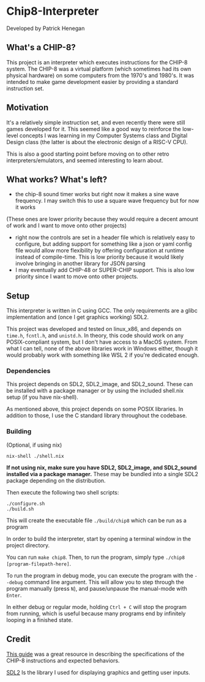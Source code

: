 # Chip8-Interpreter

Developed by Patrick Henegan

## What's a CHIP-8?

This project is an interpreter which executes instructions for the CHIP-8 system.
The CHIP-8 was a virtual platform (which sometimes had its own physical hardware)
on some computers from the 1970's and 1980's. 
It was intended to make game development easier by providing a standard instruction set.

## Motivation

It's a relatively simple instruction set, and even recently there were still games developed
for it. This seemed like a good way to reinforce the low-level concepts I was learning in my
Computer Systems class and Digital Design class (the latter is about the electronic design
of a RISC-V CPU).

This is also a good starting point before moving on to other retro interpreters/emulators,
and seemed interesting to learn about.

## What works? What's left?
- the chip-8 sound timer works but right now it makes a sine wave frequency. I may switch
  this to use a square wave frequency but for now it works

(These ones are lower priority because they would require a decent amount of work and I want to
move onto other projects)
- right now the controls are set in a header file which is relatively easy to configure, but
  adding support for something like a json or yaml config file would allow more flexibility by
  offering configuration at runtime instead of compile-time. This is low priority because it
  would likely involve bringing in another library for JSON parsing
- I may eventually add CHIP-48 or SUPER-CHIP support. This is also low priority since I want to
  move onto other projects.

## Setup

This interpreter is written in C using GCC. The only requirements are a
glibc implementation and (once I get graphics working) SDL2.

This project was developed and tested on linux_x86, and depends on  `time.h`, `fcntl.h`,
and `unistd.h`. In theory, this code should work on any POSIX-compliant system, but I don't
have access to a MacOS system. From what I can tell, none of the above libraries work
in Windows either, though it would probably work with something like WSL 2
if you're dedicated enough.

### Dependencies

This project depends on SDL2, SDL2_image, and SDL2_sound. These can be installed with 
a package manager or by using the included shell.nix setup (if you have nix-shell).

As mentioned above, this project depends on some POSIX libraries. In addition to those, I use 
the C standard library throughout the codebase.

### Building

(Optional, if using nix)
```
nix-shell ./shell.nix
```
**If not using nix, make sure you have SDL2, SDL2_image, and SDL2_sound installed via a package
manager.** These may be bundled into a single SDL2 package depending on the distribution.

Then execute the following two shell scripts:
```
./configure.sh
./build.sh
```

This will create the executable file `./build/chip8` which can be run as a program

In order to build the interpreter, start by opening a terminal window in the project directory. 

You can run `make chip8`. Then, to run the program, simply type `./chip8 [program-filepath-here]`.

To run the program in debug mode, you can execute the program with the `--debug` command line
argument. This will allow you to step through the program manually (press `N`), 
and pause/unpause the manual-mode with `Enter`.

In either debug or regular mode, holding `Ctrl + C` will stop the program from running, 
which is useful because many programs end by infinitely looping in a finished state.

## Credit

[This guide](https://tobiasvl.github.io/blog/write-a-chip-8-emulator/)
was a great resource in describing the specifications of the CHIP-8 instructions and expected
behaviors.

[SDL2](https://wiki.libsdl.org/SDL2/FrontPage) Is the library I used for displaying graphics 
and getting user inputs.

